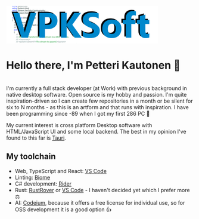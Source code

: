 ![Logo](./img/HorizontalBanner.png)

# Hello there, I'm Petteri Kautonen 👋
<br />
I'm currently a full stack developer (at Work) with previous background in native desktop software. Open source is my hobby and passion. I'm quite inspiration-driven so I can create few repositories in a month or be silent for six to N months - as this is an artform and that runs with inspiration. I have been programming since -89 when I got my first 286 PC 🙂


My current interest is cross platform Desktop software with HTML/JavaScript UI and some local backend. The best in my opinion I've found to this far is [Tauri](https://tauri.app).

## My toolchain
* Web, TypeScript and React: [VS Code](https://code.visualstudio.com)
* Linting: [Biome](https://biomejs.dev)
* C# development: [Rider](https://www.jetbrains.com/rider/)
* Rust: [RustRover](https://www.jetbrains.com/rust/) or [VS Code](https://code.visualstudio.com) - I haven't decided yet which I prefer more ⚖️
* AI: [Codeium](https://codeium.com), because it offers a free license for individual use, so for OSS development it is a good option 👍

